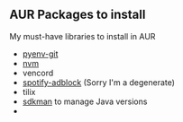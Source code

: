 ## AUR Packages to install

My must-have libraries to install in AUR

- [pyenv-git](https://aur.archlinux.org/packages/pyenv-git)
- [nvm](https://aur.archlinux.org/packages/nvm)
- vencord
- [spotify-adblock](https://github.com/abba23/spotify-adblock) (Sorry I'm a degenerate)
- tilix
- [sdkman](https://sdkman.io/) to manage Java versions
- 